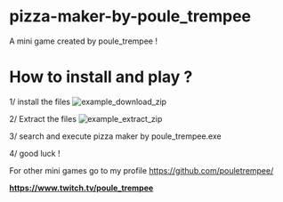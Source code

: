 # pizza-maker-by-poule_trempee

A mini game created by poule_trempee ! 

# How to install and play ?
1/ install the files
![example_download_zip](https://github.com/pouletrempee/pizza-maker-by-poule_trempee/assets/152799087/72427312-d49d-4d12-9228-4fbb8ea6f50e)


2/ Extract the files
![example_extract_zip](https://github.com/pouletrempee/pizza-maker-by-poule_trempee/assets/152799087/54061fa0-b1e9-4426-aa3f-0cebb68eadb6)


3/ search and execute pizza maker by poule_trempee.exe


4/ good luck !


For other mini games go to my profile
https://github.com/pouletrempee/

**https://www.twitch.tv/poule_trempee**
